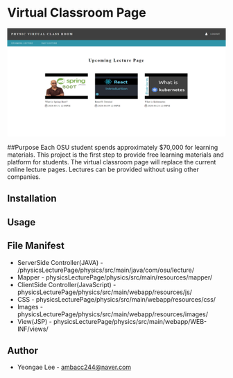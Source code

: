# Virtual Classroom Page

![](img/main.PNG)


##Purpose
Each OSU student spends approximately $70,000 for learning materials. This project is the first step to provide free learning materials and platform for students. The virtual classroom page will replace the current online lecture pages. Lectures can be provided without using other companies.


## Installation


## Usage


## File Manifest
* ServerSide Controller(JAVA) - /physicsLecturePage/physics/src/main/java/com/osu/lecture/
* Mapper - physicsLecturePage/physics/src/main/resources/mapper/
* ClientSide Controller(JavaScript) - physicsLecturePage/physics/src/main/webapp/resources/js/
* CSS - physicsLecturePage/physics/src/main/webapp/resources/css/
* Images - physicsLecturePage/physics/src/main/webapp/resources/images/
* View(JSP) - physicsLecturePage/physics/src/main/webapp/WEB-INF/views/


## Author
* Yeongae Lee - ambacc244@naver.com
